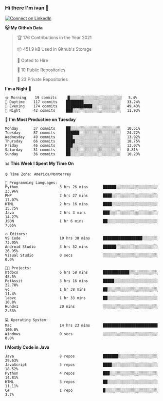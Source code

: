 ### Hi there I'm ivan 👋
[![Connect on LinkedIn](https://img.shields.io/badge/--linkedin?label=LinkedIn&logo=LinkedIn&style=social)](https://www.linkedin.com/in/ivanjtm)
<!--START_SECTION:waka-->
**🐱 My Github Data** 

> 🏆 176 Contributions in the Year 2021
 > 
> 📦 451.9 kB Used in Github's Storage 
 > 
> 💼 Opted to Hire
 > 
> 📜 10 Public Repositories 
 > 
> 🔑 23 Private Repositories  
 > 
**I'm a Night 🦉** 

```text
🌞 Morning    19 commits     █░░░░░░░░░░░░░░░░░░░░░░░░   5.4% 
🌆 Daytime    117 commits    ████████░░░░░░░░░░░░░░░░░   33.24% 
🌃 Evening    174 commits    ████████████░░░░░░░░░░░░░   49.43% 
🌙 Night      42 commits     ███░░░░░░░░░░░░░░░░░░░░░░   11.93%

```
📅 **I'm Most Productive on Tuesday** 

```text
Monday       37 commits     ██░░░░░░░░░░░░░░░░░░░░░░░   10.51% 
Tuesday      87 commits     ██████░░░░░░░░░░░░░░░░░░░   24.72% 
Wednesday    49 commits     ███░░░░░░░░░░░░░░░░░░░░░░   13.92% 
Thursday     66 commits     ████░░░░░░░░░░░░░░░░░░░░░   18.75% 
Friday       46 commits     ███░░░░░░░░░░░░░░░░░░░░░░   13.07% 
Saturday     31 commits     ██░░░░░░░░░░░░░░░░░░░░░░░   8.81% 
Sunday       36 commits     ██░░░░░░░░░░░░░░░░░░░░░░░   10.23%

```


📊 **This Week I Spent My Time On** 

```text
⌚︎ Time Zone: America/Monterrey

💬 Programming Languages: 
Python                   3 hrs 26 mins       ██████░░░░░░░░░░░░░░░░░░░   23.96% 
PHP                      2 hrs 27 mins       ████░░░░░░░░░░░░░░░░░░░░░   17.07% 
HTML                     2 hrs 16 mins       ████░░░░░░░░░░░░░░░░░░░░░   15.75% 
Java                     2 hrs 3 mins        ███░░░░░░░░░░░░░░░░░░░░░░   14.27% 
JSON                     1 hr 6 mins         ██░░░░░░░░░░░░░░░░░░░░░░░   7.65%

🔥 Editors: 
VS Code                  10 hrs 30 mins      ██████████████████░░░░░░░   73.05% 
Android Studio           3 hrs 52 mins       ██████░░░░░░░░░░░░░░░░░░░   26.95% 
Visual Studio            0 secs              ░░░░░░░░░░░░░░░░░░░░░░░░░   0.0%

🐱‍💻 Projects: 
htdocs                   6 hrs 58 mins       ████████████░░░░░░░░░░░░░   48.5% 
PetAssit                 3 hrs 16 mins       █████░░░░░░░░░░░░░░░░░░░░   22.78% 
vc                       1 hr 38 mins        ██░░░░░░░░░░░░░░░░░░░░░░░   11.4% 
labvc                    1 hr 33 mins        ██░░░░░░░░░░░░░░░░░░░░░░░   10.8% 
Hundv1                   20 mins             ░░░░░░░░░░░░░░░░░░░░░░░░░   2.33%

💻 Operating System: 
Mac                      14 hrs 23 mins      █████████████████████████   100.0% 
Windows                  0 secs              ░░░░░░░░░░░░░░░░░░░░░░░░░   0.0%

```

**I Mostly Code in Java** 

```text
Java                     8 repos             ███████░░░░░░░░░░░░░░░░░░   29.63% 
JavaScript               5 repos             ████░░░░░░░░░░░░░░░░░░░░░   18.52% 
Python                   4 repos             ███░░░░░░░░░░░░░░░░░░░░░░   14.81% 
HTML                     3 repos             ██░░░░░░░░░░░░░░░░░░░░░░░   11.11% 
C#                       1 repo              █░░░░░░░░░░░░░░░░░░░░░░░░   3.7%

```



<!--END_SECTION:waka-->

<!--
<p align="center">
  <img src ="https://github-readme-stats.vercel.app/api?username=ivanjtm&show_icons=true&count_private=true&theme=default&hide_border=true&include_all_commits=true?count_private=true">
  <img src ="https://github-readme-stats.vercel.app/api/top-langs/?username=ivanjtm&layout=compact&hide_border=true&langs_count=50">
  <img src="https://github-readme-stats.vercel.app/api/wakatime?username=ivanjtm&hide_border=true"> 
</p>
-->
